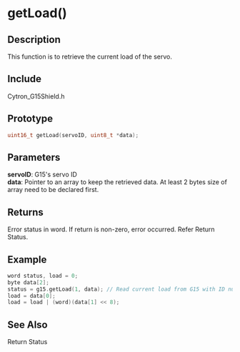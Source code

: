 # getLoad() #

## Description ##
This function is to retrieve the current load of the servo.

## Include ##
Cytron_G15Shield.h

## Prototype ##
```c
uint16_t getLoad(servoID, uint8_t *data);
```

## Parameters ##
**servoID**: G15's servo ID<br/>
**data**: Pointer to an array to keep the retrieved data. At least 2 bytes size of array need to be declared first.

## Returns ##
Error status in word. If return is non-zero, error occurred. Refer Return Status.

## Example ##
```c
word status, load = 0;
byte data[2];
status = g15.getLoad(1, data); // Read current load from G15 with ID number 1
load = data[0];
load = load | (word)(data[1] << 8);
```

## See Also ##
Return Status